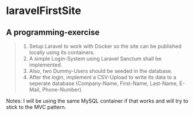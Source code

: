 # laravelFirstSite
## A programming-exercise

>1. Setup Laravel to work with Docker so the site can be published locally using its containers.
>2. A simple Login-System using Laravel Sanctum shall be implemented.
>3. Also, two Dummy-Users should be seeded in the database.
>4. After the login, implement a CSV-Upload to write its data to a seperate database (Company-Name, First-Name, Last-Name, E-Mail, Phone-Number).

Notes:
I will be using the same MySQL container if that works and will try to stick to the MVC pattern.
